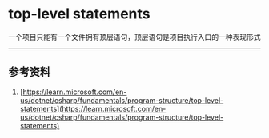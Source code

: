 # top-level statements
一个项目只能有一个文件拥有顶层语句，顶层语句是项目执行入口的一种表现形式

---

## 参考资料
1. [https://learn.microsoft.com/en-us/dotnet/csharp/fundamentals/program-structure/top-level-statements](https://learn.microsoft.com/en-us/dotnet/csharp/fundamentals/program-structure/top-level-statements)